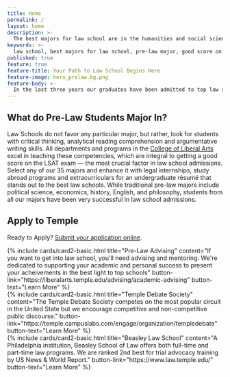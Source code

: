 ```yaml
---
title: Home
permalink: /
layout: home
description: >-
  The best majors for law school are in the humanities and social sciences. All programs in the College of Liberal Arts prepare pre-law students for law school.
keywords: >-
  law school, best majors for law school, pre-law major, good score on LSAT, pre-law degree
published: true
feature: true
feature-title: Your Path to Law School Begins Here
feature-image: hero_prelaw.bg.png
feature-body: >-
  In the last three years our graduates have been admitted to top law schools including Yale University, Harvard University, New York University, UPenn, University of Chicago and Northwestern University. 
---
```

## What do Pre-Law Students Major In?
Law Schools do not favor any particular major, but rather, look for students with critical thinking, analytical reading comprehension and argumentative writing skills. All departments and programs in the [College of Liberal Arts](https://liberalarts.temple.edu/) excel in teaching these competencies, which are integral to getting a good score on the LSAT exam — the most crucial factor in law school admissions. Select any of our 35 majors and enhance it with legal internships, study abroad programs and extracurriculars for an undergraduate résumé that stands out to the best law schools. While traditional pre-law majors include political science, economics, history, English, and philosophy, students from all our majors have been very successful in law school admissions.

## Apply to Temple
Ready to Apply? [Submit your application online](http://admissions.temple.edu/apply).

<div class="row row-wide">
  <div class="col m12 l4">{% include cards/card2-basic.html
    title="Pre-Law Advising"
    content="If you want to get into law school, you'll need advising and mentoring. We're dedicated to supporting your academic and personal success to present your acheivements in the best light to top schools"
    button-link="https://liberalarts.temple.edu/advising/academic-advising"
    button-text="Learn More" %}
  </div>
  <div class="col m12 l4">{% include cards/card2-basic.html
    title="Temple Debate Society"
    content="The Temple Debate Society competes on the most popular circuit in the United State but we encourage competitive and non-competitive public discourse."
    button-link="https://temple.campuslabs.com/engage/organization/templedebate"
    button-text="Learn More" %}
    </div>
    <div class="col m12 l4">{% include cards/card2-basic.html
      title="Beasley Law School"
      content="A Philadelphia institution, Beasley School of Law offers both full-time and part-time law programs. We are ranked 2nd best for trial advocacy training by US News & World Report."
      button-link="https://www.law.temple.edu/"
      button-text="Learn More" %}
    </div>
</div>
